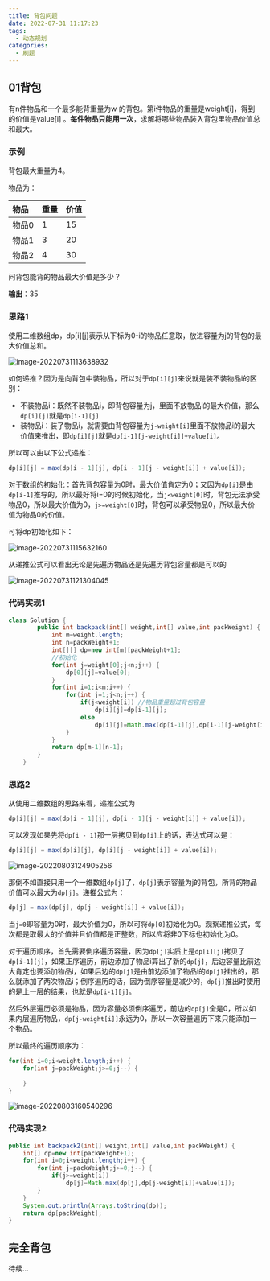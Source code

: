 ```yaml
---
title: 背包问题
date: 2022-07-31 11:17:23
tags: 
  - 动态规划
categories:
  - 刷题
---
```


## 01背包

有n件物品和一个最多能背重量为w 的背包。第i件物品的重量是weight[i]，得到的价值是value[i] 。**每件物品只能用一次**，求解将哪些物品装入背包里物品价值总和最大。

### 示例

背包最大重量为4。

物品为：

| 物品  | 重量 | 价值 |
| :---- | :--- | :--- |
| 物品0 | 1    | 15   |
| 物品1 | 3    | 20   |
| 物品2 | 4    | 30   |

问背包能背的物品最大价值是多少？

**输出**：35

### 思路1

使用二维数组dp，dp[i]\[j]表示从下标为0-i的物品任意取，放进容量为j的背包的最大价值总和。

![image-20220731113638932](https://s2.loli.net/2022/07/31/wrQNC3Ji2MVWeXD.png)

如何递推？因为是向背包中装物品，所以对于`dp[i][j]`来说就是装不装物品i的区别：

* 不装物品i：既然不装物品i，即背包容量为j，里面不放物品i的最大价值，那么`dp[i][j]`就是`dp[i-1][j]`
* 装物品i：装了物品i，就需要由背包容量为`j-weight[i]`里面不放物品i的最大价值来推出，即`dp[i][j]`就是`dp[i-1][j-weight[i]]+value[i]`。

所以可以由以下公式递推：

~~~java
dp[i][j] = max(dp[i - 1][j], dp[i - 1][j - weight[i]] + value[i]);
~~~

对于数组的初始化：首先背包容量为0时，最大价值肯定为0；又因为`dp[i]`是由`dp[i-1]`推导的，所以最好将i=0的时候初始化，当`j<weight[0]`时，背包无法承受物品0，所以最大价值为0，`j>=weight[0]`时，背包可以承受物品0，所以最大价值为物品0的价值。

可将dp初始化如下：

![image-20220731115632160](https://s2.loli.net/2022/07/31/AOaqkcu3W1sl5QV.png)

从递推公式可以看出无论是先遍历物品还是先遍历背包容量都是可以的

![image-20220731121304045](https://s2.loli.net/2022/07/31/awHzStumLjF5sKy.png)

### 代码实现1

~~~java
class Solution {
        public int backpack(int[] weight,int[] value,int packWeight) {
            int m=weight.length;
            int n=packWeight+1;
            int[][] dp=new int[m][packWeight+1];
            //初始化
            for(int j=weight[0];j<n;j++) {
                dp[0][j]=value[0];
            }
            for(int i=1;i<m;i++) {
                for(int j=1;j<n;j++) {
                    if(j<weight[i]) //物品重量超过背包容量
                        dp[i][j]=dp[i-1][j];
                    else
                        dp[i][j]=Math.max(dp[i-1][j],dp[i-1][j-weight[i]]+value[i]);
                }
            }
            return dp[m-1][n-1];
        }
    }
~~~

### 思路2

从使用二维数组的思路来看，递推公式为

~~~java
dp[i][j] = max(dp[i - 1][j], dp[i - 1][j - weight[i]] + value[i]);
~~~

可以发现如果先将`dp[i - 1]`那一层拷贝到`dp[i]`上的话，表达式可以是：

~~~java
dp[i][j] = max(dp[i][j], dp[i][j - weight[i]] + value[i]);
~~~

![image-20220803124905256](https://s2.loli.net/2022/08/03/EDjoFJf2C51OWLK.png)

那倒不如直接只用一个一维数组`dp[j]`了，`dp[j]`表示容量为j的背包，所背的物品价值可以最大为`dp[j]`。递推公式为：

~~~java
dp[j] = max(dp[j], dp[j - weight[i]] + value[i]);
~~~

当`j=0`即容量为0时，最大价值为0，所以可将`dp[0]`初始化为0。观察递推公式，每次都是取最大的价值并且价值都是正整数，所以应将非0下标也初始化为0。

对于遍历顺序，首先需要倒序遍历容量，因为`dp[j]`实质上是`dp[i][j]`拷贝了`dp[i-1][j]`，如果正序遍历，前边添加了物品i算出了新的`dp[j]`，后边容量比前边大肯定也要添加物品i，如果后边的`dp[j]`是由前边添加了物品i的`dp[j]`推出的，那么就添加了两次物品i；倒序遍历的话，因为倒序容量是减少的，`dp[j]`推出时使用的是上一层的结果，也就是`dp[i-1][j]`。

然后外层遍历必须是物品，因为容量必须倒序遍历，前边的`dp[j]`全是0，所以如果内层遍历物品，`dp[j-weight[i]]`永远为0，所以一次容量遍历下来只能添加一个物品。

所以最终的遍历顺序为：

```java
for(int i=0;i<weight.length;i++) {
    for(int j=packWeight;j>=0;j--) {
        
    }
}
```

![image-20220803160540296](https://s2.loli.net/2022/08/03/lRkdD4ugibZzten.png)

### 代码实现2

~~~java
public int backpack2(int[] weight,int[] value,int packWeight) {
    int[] dp=new int[packWeight+1];
    for(int i=0;i<weight.length;i++) {
        for(int j=packWeight;j>=0;j--) {
            if(j>=weight[i])
                dp[j]=Math.max(dp[j],dp[j-weight[i]]+value[i]);
        }
    }
    System.out.println(Arrays.toString(dp));
    return dp[packWeight];
}
~~~

## 完全背包

待续...


